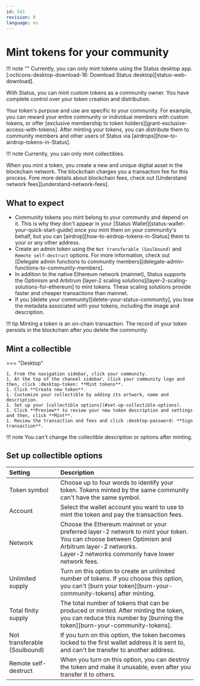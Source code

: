```yaml
---
id: 541
revision: 0
language: en
---
```


# Mint tokens for your community

!!! note ""
Currently, you can only mint tokens using the Status desktop app. [:octicons-desktop-download-16: Download Status desktop][status-web-download].

With Status, you can mint custom tokens as a community owner. You have complete control over your token creation and distribution.

Your token's purpose and use are specific to your community. For example, you can reward your entire community or individual members with custom tokens, or offer [exclusive membership to token holders][grant-exclusive-access-with-tokens]. After minting your tokens, you can distribute them to community members and other users of Status via [airdrops][how-to-airdrop-tokens-in-Status].

!!! note
Currently, you can only mint collectibles.

When you mint a token, you create a new and unique digital asset in the blockchain network. The blockchain charges you a transaction fee for this process. Fore more details about blockchain fees, check out [Understand network fees][understand-network-fees].

## What to expect

- Community tokens you mint belong to your community and depend on it. This is why they don't appear in your [Status Wallet][status-wallet-your-quick-start-guide] once you mint them on your community's behalf, but you can [airdrop][how-to-airdrop-tokens-in-Status] them to your or any other address.
- Create an admin token using the `Not transferable (Soulbound)` and `Remote self-destruct` options. For more information, check out [Delegate admin functions to community members][delegate-admin-functions-to-community-members].
- In addition to the native Ethereum network (mainnet), Status supports the Optimism and Arbitrum [layer-2 scaling solutions][layer-2-scaling-solutions-for-ethereum] to mint tokens. These scaling solutions provide faster and cheaper transactions than mainnet.
- If you [delete your community][delete-your-status-community], you lose the metadata associated with your tokens, including the image and description.

!!! tip
Minting a token is an on-chain transaction. The record of your token persists in the blockchain after you delete the community.

## Mint a collectible

=== "Desktop"

    1. From the navigation sidebar, click your community.
    1. At the top of the channel sidebar, click your community logo and then, click :desktop-token: **Mint tokens**.
    1. Click **Create new token**.
    1. Customize your collectible by adding its artwork, name and description.
    1. Set up your [collectible options](#set-up-collectible-options).
    1. Click **Preview** to review your new token description and settings and then, click **Mint**.
    1. Review the transaction and fees and click :desktop-password: **Sign transaction**.

!!! note
You can't change the collectible description or options after minting.

## Set up collectible options

| Setting                      | Description                                                                                                                                                                                             |
| :--------------------------- | :------------------------------------------------------------------------------------------------------------------------------------------------------------------------------------------------------ |
| Token symbol                 | Choose up to four words to identify your token. Tokens minted by the same community can't have the same symbol.                                                                                         |
| Account                      | Select the wallet account you want to use to mint the token and pay the transaction fees.                                                                                                               |
| Network                      | Choose the Ethereum mainnet or your preferred layer-2 network to mint your token. You can choose between Optimism and Arbitrum layer-2 networks.</br>Layer-2 networks commonly have lower network fees. |
| Unlimited supply             | Turn on this option to create an unlimited number of tokens. If you choose this option, you can't [burn your token][burn-your-community-tokens] after minting.                                          |
| Total finity supply          | The total number of tokens that can be produced or minted. After minting the token, you can reduce this number by [burning the token][burn-your-community-tokens].                                      |
| Not transferable (Soulbound) | If you turn on this option, the token becomes locked to the first wallet address it is sent to, and can't be transfer to another address.                                                               |
| Remote self-destruct         | When you turn on this option, you can destroy the token and make it unusable, even after you transfer it to others.                                                                                     |
